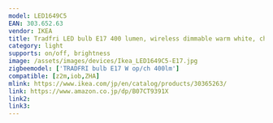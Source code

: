 ```yaml
---
model: LED1649C5
EAN: 303.652.63
vendor: IKEA
title: Tradfri LED bulb E17 400 lumen, wireless dimmable warm white, chandelier opal
category: light
supports: on/off, brightness
image: /assets/images/devices/Ikea_LED1649C5-E17.jpg
zigbeemodel: ['TRADFRI bulb E17 W op/ch 400lm']
compatible: [z2m,iob,ZHA]
mlink: https://www.ikea.com/jp/en/catalog/products/30365263/
link: https://www.amazon.co.jp/dp/B07CT9391X
link2: 
link3: 
---
```

